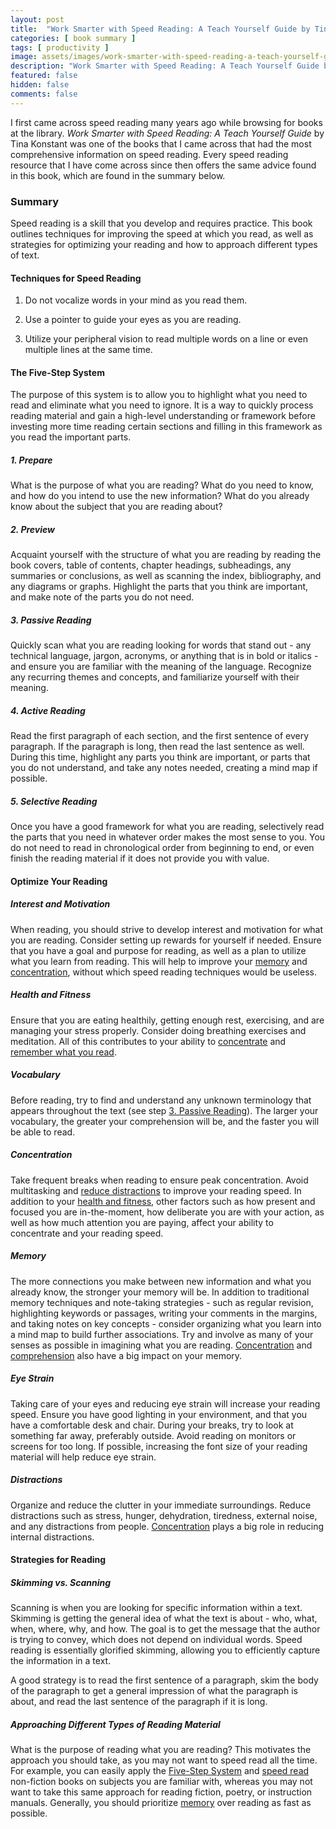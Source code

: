 ```yaml
---
layout: post
title:  "Work Smarter with Speed Reading: A Teach Yourself Guide by Tina Konstant"
categories: [ book summary ]
tags: [ productivity ]
image: assets/images/work-smarter-with-speed-reading-a-teach-yourself-guide.png
description: "Work Smarter with Speed Reading: A Teach Yourself Guide by Tina Konstant"
featured: false
hidden: false
comments: false
---
```


I first came across speed reading many years ago while browsing for books at the library. *Work Smarter with Speed Reading: A Teach Yourself Guide* by Tina Konstant was one of the books that I came across that had the most comprehensive information on speed reading. Every speed reading resource that I have come across since then offers the same advice found in this book, which are found in the summary below.

### Summary

Speed reading is a skill that you develop and requires practice. This book outlines techniques for improving the speed at which you read, as well as strategies for optimizing your reading and how to approach different types of text.

#### Techniques for Speed Reading

1. Do not vocalize words in your mind as you read them.

2. Use a pointer to guide your eyes as you are reading.

3. Utilize your peripheral vision to read multiple words on a line or even multiple lines at the same time.

#### The Five-Step System

The purpose of this system is to allow you to highlight what you need to read and eliminate what you need to ignore. It is a way to quickly process reading material and gain a high-level understanding or framework before investing more time reading certain sections and filling in this framework as you read the important parts.

##### 1. Prepare

What is the purpose of what you are reading? What do you need to know, and how do you intend to use the new information? What do you already know about the subject that you are reading about?

##### 2. Preview

Acquaint yourself with the structure of what you are reading by reading the book covers, table of contents, chapter headings, subheadings, any summaries or conclusions, as well as scanning the index, bibliography, and any diagrams or graphs. Highlight the parts that you think are important, and make note of the parts you do not need.

##### 3. Passive Reading

Quickly scan what you are reading looking for words that stand out - any technical language, jargon, acronyms, or anything that is in bold or italics - and ensure you are familiar with the meaning of the language. Recognize any recurring themes and concepts, and familiarize yourself with their meaning.

##### 4. Active Reading

Read the first paragraph of each section, and the first sentence of every paragraph. If the paragraph is long, then read the last sentence as well. During this time, highlight any parts you think are important, or parts that you do not understand, and take any notes needed, creating a mind map if possible.

##### 5. Selective Reading

Once you have a good framework for what you are reading, selectively read the parts that you need in whatever order makes the most sense to you. You do not need to read in chronological order from beginning to end, or even finish the reading material if it does not provide you with value.

#### Optimize Your Reading

##### Interest and Motivation

When reading, you should strive to develop interest and motivation for what you are reading. Consider setting up rewards for yourself if needed. Ensure that you have a goal and purpose for reading, as well as a plan to utilize what you learn from reading. This will help to improve your [memory](#memory) and [concentration](#concentration), without which speed reading techniques would be useless.

##### Health and Fitness

Ensure that you are eating healthily, getting enough rest, exercising, and are managing your stress properly. Consider doing breathing exercises and meditation. All of this contributes to your ability to [concentrate](#concentration) and [remember what you read](#memory).

##### Vocabulary

Before reading, try to find and understand any unknown terminology that appears throughout the text (see step [3. Passive Reading](#3-passive-reading)). The larger your vocabulary, the greater your comprehension will be, and the faster you will be able to read.

##### Concentration

Take frequent breaks when reading to ensure peak concentration. Avoid multitasking and [reduce distractions](#distractions) to improve your reading speed. In addition to your [health and fitness](#health-and-fitness), other factors such as how present and focused you are in-the-moment, how deliberate you are with your action, as well as how much attention you are paying, affect your ability to concentrate and your reading speed.

##### Memory

The more connections you make between new information and what you already know, the stronger your memory will be. In addition to traditional memory techniques and note-taking strategies - such as regular revision, highlighting keywords or passages, writing your comments in the margins, and taking notes on key concepts - consider organizing what you learn into a mind map to build further associations. Try and involve as many of your senses as possible in imagining what you are reading. [Concentration](#concentration) and [comprehension](#3-passive-reading) also have a big impact on your memory.

##### Eye Strain

Taking care of your eyes and reducing eye strain will increase your reading speed. Ensure you have good lighting in your environment, and that you have a comfortable desk and chair. During your breaks, try to look at something far away, preferably outside. Avoid reading on monitors or screens for too long. If possible, increasing the font size of your reading material will help reduce eye strain.

##### Distractions

Organize and reduce the clutter in your immediate surroundings. Reduce distractions such as stress, hunger, dehydration, tiredness, external noise, and any distractions from people. [Concentration](#concentration) plays a big role in reducing internal distractions.

#### Strategies for Reading

##### Skimming vs. Scanning

Scanning is when you are looking for specific information within a text. Skimming is getting the general idea of what the text is about - who, what, when, where, why, and how. The goal is to get the message that the author is trying to convey, which does not depend on individual words. Speed reading is essentially glorified skimming, allowing you to efficiently capture the information in a text.

A good strategy is to read the first sentence of a paragraph, skim the body of the paragraph to get a general impression of what the paragraph is about, and read the last sentence of the paragraph if it is long.


##### Approaching Different Types of Reading Material

What is the purpose of reading what you are reading? This motivates the approach you should take, as you may not want to speed read all the time. For example, you can easily apply the [Five-Step System](#the-five-step-system) and [speed read](#techniques-for-speed-reading) non-fiction books on subjects you are familiar with, whereas you may not want to take this same approach for reading fiction, poetry, or instruction manuals. Generally, you should prioritize [memory](#memory) over reading as fast as possible.
